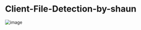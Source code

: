 # Client-File-Detection-by-shaun



 ![image](https://github.com/user-attachments/assets/67d67cee-34aa-44df-b09a-8683bccf2bb0)
